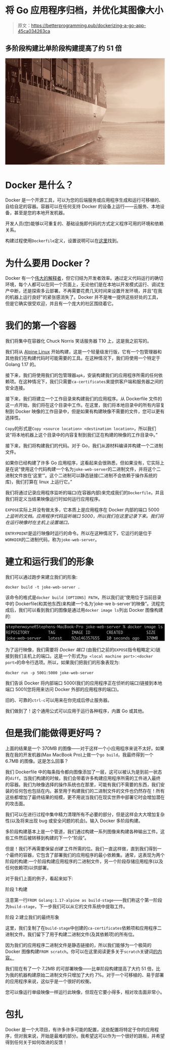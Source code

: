 # 将 Go 应用程序归档，并优化其图像大小

> 原文：<https://betterprogramming.pub/dockerizing-a-go-app-45ca034263ca>

## 多阶段构建比单阶段构建提高了约 51 倍

![](img/5f807604b8229651fe07faf9d21c086f.png)

# Docker 是什么？

Docker 是一个开源工具，可以为您的后端服务或应用程序生成和运行可移植的、自给自足的容器。容器可以在任何支持 Docker 的设备上运行——云服务、本地设备，甚至是您的本地开发机器。

开发人员(您)能够以可重复的、基础设施即代码的方式定义程序可用的环境和依赖关系。

构建过程使用`Dockerfile`定义，设置说明可以在[这里](https://docs.docker.com/get-started/)找到。

# 为什么要用 Docker？

Docker 有一个[伟大的解释者](https://www.docker.com/why-docker/)，但它归结为开发者效率。通过定义代码运行的确切环境，每个人都可以在同一个页面上，无论他们是在本地以开发模式运行、调试生产中断，还是探索多云部署。不再需要花费几天时间来设置开发环境，并且“在我的机器上运行良好”的紧张感消失了。Docker 并不是唯一提供这些好处的工具，但是它确实很受欢迎，并且有一个庞大的社区围绕着它。

# 我们的第一个容器

我们将集中在容器化 Chuck Norris 笑话服务器 T10 上，这是我之前写的。

我们将从 [Alpine Linux](https://www.alpinelinux.org) 开始构建，这是一个轻量级发行版，它有一个包管理器和其他我们在构建代码时可能需要的工具。在这种情况下，我们将使用一个特定于 Golang 1.17 的。

接下来，我们将使用我们的包管理器`apk`，安装构建我们的应用程序所需的任何依赖项。在这种情况下，我们只需要`ca-certificates`来提供客户端和服务器之间的安全连接。

接下来，我们将建立一个工作目录来构建我们的应用程序。从 Dockerfile 文件的这一点开始，我们将在这个目录中工作。在这里，我们将本地目录中的所有内容复制到 Docker 映像的工作目录中，但是如果有构建映像不需要的文件，您可以更有选择性。

`Copy`的形式是`Copy <source location> <destination location>`，所以我们说“将本地机器上这个目录中的内容复制到我们正在构建的映像的工作目录中。”

接下来，我们将构建我们的代码。对于 Go，我们从源材料编译并构建一个二进制文件。

如果你已经构建了许多 Go 应用程序，这看起来会很熟悉，但如果没有，它实际上是在说“使用这个代码构建一个名为`joke-web-server`的二进制文件，并将这个二进制文件放在‘这里’”。这个二进制可以静态链接(二进制不会依赖于操作系统的库)，我们打算在 linux 上运行它。”

我们将通过记录应用程序监听的端口(在容器内部)来完成我们的`Dockerfile`，并且我们将定义当结果映像运行时如何运行应用程序。

`EXPOSE`实际上并没有做太多，它本质上是应用程序在 Docker 内部的端口 5000 *上监听的文档。应用程序代码监听端口 5000，所以我们在这里记录下来。我们将在运行映像时在主机上设置端口。*

`ENTRYPOINT`是运行映像时运行的命令。所以在这种情况下，它运行的是位于`WORKDIR`的二进制代码，称为`joke-web-server`。

# 建立和运行我们的形象

我们可以通过跑步来建立我们的形象:

```
docker build -t joke-web-server .
```

该命令的格式是`docker build [OPTIONS] PATH`，所以我们说“使用位于当前目录中的 Dockerfile(和其他东西)来构建一个名为‘joke-we b-server’的映像”。流程完成后，我们可以看到我们的图像是通过用`docker image ls`列出 Docker 图像构建的:

![](img/1aa44561f73b79c2d514dc5eec6c4cf6.png)

为了运行映像，我们需要将 *Docker 端口* (由我们之前的`EXPOSE`指令粗略定义)链接到我们主机上的端口。这是一个形式为`p <local machine port>:<docker port>`的命令行选项。所以，如果我们把我们的形象表现为:

`docker run -p 5001:5000 joke-web-server`

我们告诉 Docker 将内部端口 5000(我们的应用程序正在侦听的端口)链接到本地端口 5001(您将用来访问 Docker 外部的应用程序的端口)。

旧的、可靠的`ctrl-c`可以用来在你完成后停止服务器。

我们做到了！这个通用公式可以应用于运行各种程序，内置 Go 或其他。

# 但是我们能做得更好吗？

上面的结果是一个 370MB 的图像——对于这样一个小应用程序来说不太好。如果我在我的开发机器(Max MacBook Pro)上做一个`go build`，我最终得到一个 6.7MB 的图像。这是怎么回事？

我们 Dockerfile 中的每条指令都向图像添加了一层，这可以被认为是到前一状态的`diff`。当我们构建的时候，我们会带着许多构建应用程序所需的工件进入最终的容器。我们为映像选择的操作系统也在那里，可能有我们不需要的东西，我们安装的任何包也包括在内。甚至用于构建我们的二进制文件的文件也仍然存在！所有这些都增加了最终结果的规模，更不用说当我们在现实世界中部署它时会增加潜在的攻击面。

我们可以在进行过程中集中精力清理所有不必要的部分，但是这样会大大增加复杂性(以及将来出现 bug 或安全问题的机会)。输入 Docker 多阶段构建。

多阶段构建基本上是一个管道，我们通过构建一系列图像来构建各种输出工件。这些工件然后被转移到构建的下一个“阶段”。

但是！我们不再需要保留*创建* 工件所需的位。我们一直这样做，直到我们得到一个最终的容器，它包含了部署我们的应用程序的最小依赖集。通常，这表现为两个阶段的构建:一个阶段构建应用程序的二进制文件，另一个阶段存储应用程序(以及任何依赖项)以供部署。

对于我们上面的例子，看起来如下:

阶段 1:构建

注意第一行`FROM Golang:1.17-alpine as build-stage`——我们称这个第一阶段为`build-stage`，下一步我们可以从它的文件系统中提取工件。

阶段 2:建立我们的最终形象

这里，我们复制了在`build-stage`中创建的`ca-certificates`依赖项和应用程序二进制文件。我们留下了用于构建二进制文件(及其依赖项)的所有位。

因为我们的应用程序二进制文件是静态链接的，所以我们能够为一个极简的 Docker 图像构建`FROM scratch`。你可以在这里阅读更多关于`scratch`关键词[的内容。](https://www.cloudsavvyit.com/14340/how-to-create-your-own-docker-base-images-from-scratch/)

我们现在有了一个 7.2MB 的可部署映像——比单阶段构建提高了大约 51 倍，比为我的机器构建原始二进制文件只增加了大约 7%。对于一个可移植的、易于部署的应用程序来说，这似乎是一个很好的权衡。

您可以像运行单级映像一样运行此映像，但现在它要小得多，相对攻击面非常小。

# 包扎

Docker 是一个大项目，有许多许多可能的配置，这些配置将特定于你的应用程序，但对我来说，开始是最难的部分。我希望这可以作为一个很好的跳板，并希望得到任何关于如何改进的反馈！